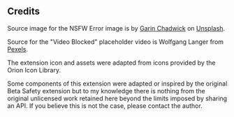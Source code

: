 ## Credits

Source image for the NSFW Error image is by [Garin Chadwick](https://unsplash.com/@garinchadwick?utm_source=unsplash&utm_medium=referral&utm_content=creditCopyText) on [Unsplash](https://unsplash.com/s/photos/bikini?utm_source=unsplash&utm_medium=referral&utm_content=creditCopyText).

Source for the "Video Blocked" placeholder video is Wolfgang Langer from [Pexels](https://www.pexels.com/video/a-woman-doing-different-poses-in-front-of-a-camera-3637186/).

The extension icon and assets were adapted from icons provided by the Orion Icon Library.

Some components of this extension were adapted or inspired by the original Beta Safety extension but to my knowledge there is nothing from the original unlicensed work retained here beyond the limits imposed by sharing an API. If you believe this is not the case, please contact the author.